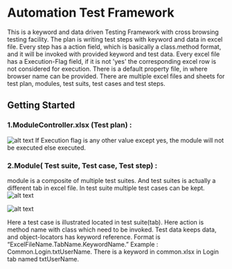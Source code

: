 # Automation Test Framework
 
This is a keyword and data driven Testing Framework with cross browsing testing facility. The plan is writing  test steps with keyword and data in excel file. Every step has a action field, which is basically a class.method format, and it will be invoked with provided keyword and test data. Every excel file has a Execution-Flag field, if it is not 'yes' the corresponding  excel row is not considered for execution. There is a default property file, in where browser name can be provided. There are multiple excel files and sheets for test plan, modules, test suits, test cases and test steps.  
 
## Getting Started

### 1.ModuleController.xlsx (Test plan) :

![alt text](https://github.com/shahriar1628/seleniumTestingFramework/blob/master/readmdImage/tplan.PNG)
If Execution flag is any other value except yes, the module  will not be executed else executed. 


### 2.Module( Test suite, Test case, Test step) : 
module is a composite of multiple test suites. And test suites is actually a different tab in excel file. In test suite multiple test cases can be kept. 
![alt text](https://github.com/shahriar1628/seleniumTestingFramework/blob/master/readmdImage/tsuite.PNG)


![alt text](https://github.com/shahriar1628/seleniumTestingFramework/blob/master/readmdImage/tcase.PNG)

Here a test case is illustrated  located in  test suite(tab). Here  action is method name with class which need to be invoked. Test data keeps  data, and object-locators has  keyword reference. Format is “ExcelFileName.TabName.KeywordName.” 
Example : 
Common.Login.txtUserName. 
There is a keyword in common.xlsx in Login tab named txtUserName.  

 

